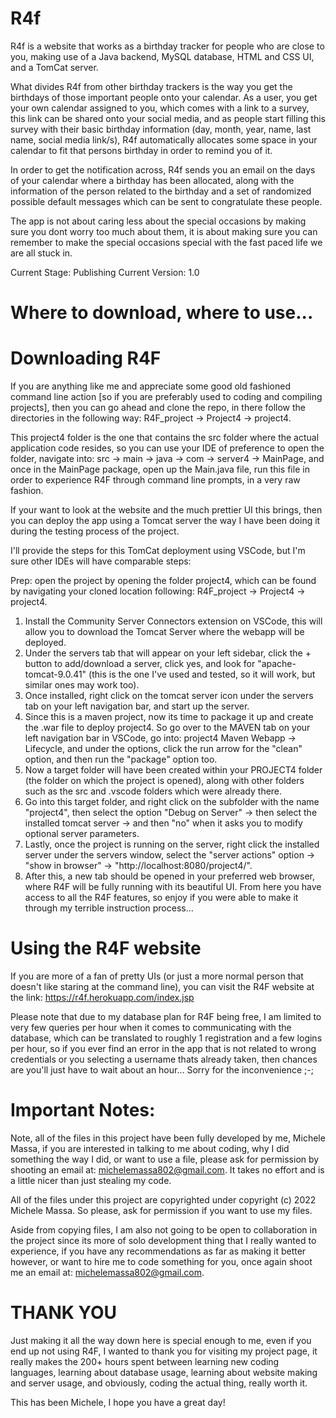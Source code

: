 # R4f
R4f is a website that works as a birthday tracker for people who are close to you, making use of a Java backend, MySQL database, HTML and CSS UI, and a TomCat server. 

What divides R4f from other birthday trackers is the way you get the birthdays of those important people onto your calendar. As a user, you get your own calendar assigned to you, which comes with a link to a survey, this link can be shared onto your social media, and as people start filling this survey with their basic birthday information (day, month, year, name, last name, social media link/s), R4f automatically allocates some space in your calendar to fit that persons birthday in order to remind you of it.

In order to get the notification across, R4f sends you an email on the days of your calendar where a birthday has been allocated, along with the information of the person related to the birthday and a set of randomized possible default messages which can be sent to congratulate these people.

The app is not about caring less about the special occasions by making sure you dont worry too much about them, it is about making sure you can remember to make the special occasions special with the fast paced life we are all stuck in.


Current Stage: Publishing
Current Version: 1.0

# Where to download, where to use...

# Downloading R4F

If you are anything like me and appreciate some good old fashioned command line action [so if you are preferably used to coding and compiling projects], then you can go ahead and clone the repo, in there follow the directories in the following way: R4F_project -> Project4 -> project4.

This project4 folder is the one that contains the src folder where the actual application code resides, so you can use your IDE of preference to open the folder, navigate into: src -> main -> java -> com -> server4 -> MainPage, and once in the MainPage package, open up the Main.java file, run this file in order to experience R4F through command line prompts, in a very raw fashion.

If your want to look at the website and the much prettier UI this brings, then you can deploy the app using a Tomcat server the way I have been doing it during the testing process of the project.

I'll provide the steps for this TomCat deployment using VSCode, but I'm sure other IDEs will have comparable steps:

Prep: open the project by opening the folder project4, which can be found by navigating your cloned location following: R4F_project -> Project4 -> project4.

1. Install the Community Server Connectors extension on VSCode, this will allow you to download the Tomcat Server where the webapp will be deployed.
2. Under the servers tab that will appear on your left sidebar, click the + button to add/download a server, click yes, and look for "apache-tomcat-9.0.41" (this is the one I've used and tested, so it will work, but similar ones may work too).
3. Once installed, right click on the tomcat server icon under the servers tab on your left navigation bar, and start up the server.
4. Since this is a maven project, now its time to package it up and create the .war file to deploy project4. So go over to the MAVEN tab on your left navigation bar in VSCode, go into: project4 Maven Webapp -> Lifecycle, and under the options, click the run arrow for the "clean" option, and then run the "package" option too.
5. Now a target folder will have been created within your PROJECT4 folder (the folder on which the project is opened), along with other folders such as the src and .vscode folders which were already there.
6. Go into this target folder, and right click on the subfolder with the name "project4", then select the option "Debug on Server" -> then select the installed tomcat server -> and then "no" when it asks you to modify optional server parameters.
7. Lastly, once the project is running on the server, right click the installed server under the servers window, select the "server actions" option -> "show in browser" -> "http://localhost:8080/project4/".
8. After this, a new tab should be opened in your preferred web browser, where R4F will be fully running with its beautiful UI. From here you have access to all the R4F features, so enjoy if you were able to make it through my terrible instruction process...


# Using the R4F website

If you are more of a fan of pretty UIs (or just a more normal person that doesn't like staring at the command line), you can visit the R4F website at the link:
https://r4f.herokuapp.com/index.jsp

Please note that due to my database plan for R4F being free, I am limited to very few queries per hour when it comes to communicating with the database, which can be translated to roughly 1 registration and a few logins per hour, so if you ever find an error in the app that is not related to wrong credentials or you selecting a username thats already taken, then chances are you'll just have to wait about an hour... Sorry for the inconvenience ;-;


# Important Notes:

Note, all of the files in this project have been fully developed by me, Michele Massa, if you are interested in talking to me about coding, why I did something the way I did, or want to use a file, please ask for permission by shooting an email at: michelemassa802@gmail.com. It takes no effort and is a little nicer than just stealing my code. 

All of the files under this project are copyrighted under copyright (c) 2022 Michele Massa. So please, ask for permission if you want to use my files.

Aside from copying files, I am also not going to be open to collaboration in the project since its more of solo development thing that I really wanted to experience, if you have any recommendations as far as making it better however, or want to hire me to code something for you, once again shoot me an email at: michelemassa802@gmail.com.

# THANK YOU

Just making it all the way down here is special enough to me, even if you end up not using R4F, I wanted to thank you for visiting my project page, it really makes the 200+ hours spent between learning new coding languages, learning about database usage, learning about website making and server usage, and obviously, coding the actual thing, really worth it.

This has been Michele, I hope you have a great day!
